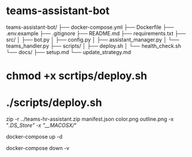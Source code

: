 # teams-assistant-bot

teams-assistant-bot/
├── docker-compose.yml
├── Dockerfile
├── .env.example
├── .gitignore
├── README.md
├── requirements.txt
├── src/
│   ├── bot.py
│   ├── config.py
│   ├── assistant_manager.py
│   └── teams_handler.py
├── scripts/
│   ├── deploy.sh
│   └── health_check.sh
└── docs/
    ├── setup.md
    └── update_strategy.md



# chmod +x scrtips/deploy.sh
# ./scripts/deploy.sh


zip -r ../teams-hr-assistant.zip manifest.json color.png outline.png -x "*.DS_Store" -x "__MACOSX/*"

docker-compose up -d


docker-compose down -v